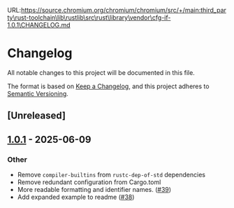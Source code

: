 URL:https://source.chromium.org/chromium/chromium/src/+/main:third_party\rust-toolchain\lib\rustlib\src\rust\library\vendor\cfg-if-1.0.1\CHANGELOG.md
# Changelog

All notable changes to this project will be documented in this file.

The format is based on [Keep a Changelog](https://keepachangelog.com/en/1.0.0/),
and this project adheres to [Semantic Versioning](https://semver.org/spec/v2.0.0.html).

## [Unreleased]

## [1.0.1](https://github.com/rust-lang/cfg-if/compare/v1.0.0...v1.0.1) - 2025-06-09

### Other

- Remove `compiler-builtins` from `rustc-dep-of-std` dependencies
- Remove redundant configuration from Cargo.toml
- More readable formatting and identifier names. ([#39](https://github.com/rust-lang/cfg-if/pull/39))
- Add expanded example to readme ([#38](https://github.com/rust-lang/cfg-if/pull/38))
